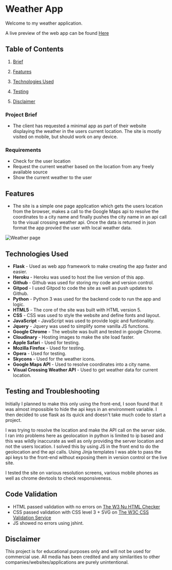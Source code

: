 # Weather App

Welcome to my weather application.  
  
A live preview of the web app can be found [Here](https://https://weather-app-flask-kenan.herokuapp.com/) 

## Table of Contents

1. [Brief](#brief)

2. [Features](#features)

3. [Technologies Used](#technologies)

4. [Testing](#testing)

5. [Disclaimer](#disclaimer)

<a name="brief"></a> 

### Project Brief
- The client has requested a minimal app as part of their website displaying the weather in the users current location. The site is mostly visited on mobile, but should work on any device.

### Requirements

- Check for the user location
- Request the current weather based on the location from any freely available source
- Show the current weather to the user

<a name="features"></a>
## Features

- The site is a simple one page application which gets the users location from the browser, makes a call to the Google Maps api to resolve the coordinates to a city name and finally pushes the city name in an api call to the visual crossing weather api. Once the data is returned in json format the app provied the user with local weather data. 

![Weather page](https://res.cloudinary.com/dyxe4g62g/image/upload/v1647111497/weather-app_xk8lzt.png "Weather(Home) Page")


<a name="technologies"></a>
## Technologies Used

- **Flask** - Used as web app framework to make creating the app faster and easier.   
- **Heroku** - Heroku was used to host the live version of this app.  
- **Github** - Github was used for storing my code and version control.    
- **Gitpod** - I used Gitpod to code the site as well as push updates to Github.    
- **Python** - Python 3 was used for the backend code to run the app and logic.    
- **HTML5** - The core of the site was built with HTML version 5.  
- **CSS** - CSS was used to style the website and define fonts and layout.  
- **JavaScript** - JavaScript was used to provide logic and funtionality.
- **Jquery** - Jquery was used to simplify some vanilla JS functions.
- **Google Chrome** - The website was built and tested in google Chrome.    
- **Cloudinary** - Hosting images to make the site load faster.  
- **Apple Safari** - Used for testing.  
- **Mozilla Firefox** - Used for testing.  
- **Opera** - Used for testing.  
- **Skycons** - Used for the weather icons.
- **Google Maps API** - Used to resolve coordinates into a city name.
- **Visual Crossing Weather API** - Used to get weather data for current location. 


<a name="testing"></a>
## Testing and Troubleshooting

Initially I planned to make this only using the front-end, I soon found that it was almost impossible to hide the api keys in an environment variable. I then decided to use flask as its quick and doesn't take much code to start a project. 

I was trying to resolve the location and make the API call on the server side. I ran into problems here as geolocation in python is limited to ip based and this was wildly inaccurate as well as only providing the server location and not the users location. I solved this by using JS in the front end to do the geolocation and the api calls. Using Jinja templates I was able to pass the api keys to the front-end without exposing them in version control or the live site. 

I tested the site on various resolution screens, various mobile phones as well as chrome devtools to check responsiveness.

## Code Validation

- HTML passed validation with no errors on [The W3 Nu HTML Checker](https://validator.w3.org/)
- CSS passed validation with CSS level 3 + SVG on [The W3C CSS Validation Service](http://jigsaw.w3.org/css-validator/validator?uri=https%3A%2F%2Fweather-app-flask-kenan.herokuapp.com%2F&profile=css3svg&usermedium=all&warning=1&vextwarning=)
- JS showed no errors using jshint.

<a name="disclaimer"></a>
## Disclaimer
This project is for educational purposes only and will not be used for commercial use. All media has been credited and any similarities to other companies/websites/applications are purely unintentional.  